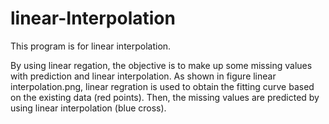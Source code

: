 # linear-Interpolation
This program is for linear interpolation.

By using linear regation, the objective is to make up some missing values with prediction and linear interpolation.
As shown in figure linear interpolation.png, linear regration is used to obtain the fitting curve based on the existing data (red points). Then, the missing values are predicted by using linear interpolation (blue cross).  
